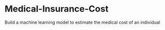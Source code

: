 # Medical-Insurance-Cost
Build a machine learning model to estimate the medical cost of an individual
